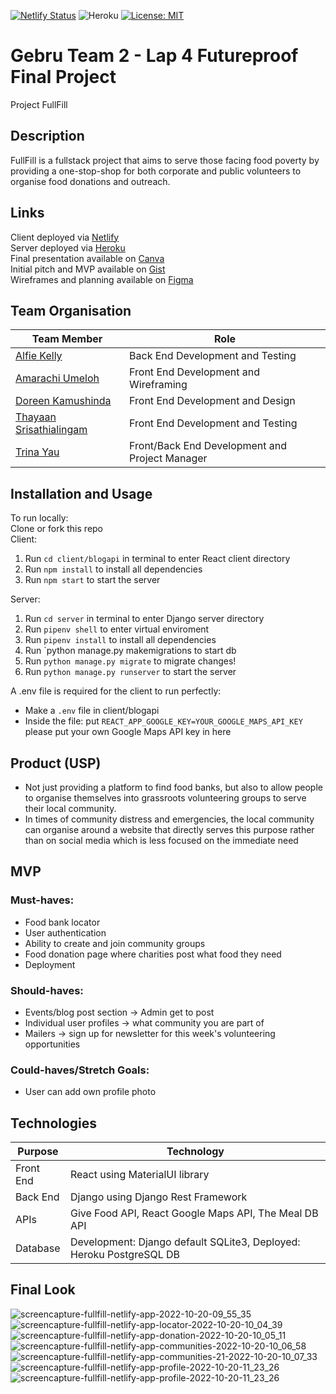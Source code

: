 [![Netlify Status](https://api.netlify.com/api/v1/badges/93c5450c-e466-4130-8068-adfd7764e196/deploy-status)](https://app.netlify.com/sites/fullfill/deploys)
![Heroku](https://pyheroku-badge.herokuapp.com/?app=fullfill-server&style=flat)
[![License: MIT](https://img.shields.io/badge/License-MIT-yellow.svg?style=flat&logo=appveyor)](https://opensource.org/licenses/MIT)
# Gebru Team 2 - Lap 4 Futureproof Final Project
Project FullFill

## Description
FullFill is a fullstack project that aims to serve those facing food poverty by providing a one-stop-shop for both corporate and public volunteers to organise food donations and outreach.

## Links
Client deployed via [Netlify](https://fullfill.netlify.app/)  
Server deployed via [Heroku](https://fullfill-api.onrender.com/)  
Final presentation available on [Canva](https://www.canva.com/design/DAFC0sGhcT0/6c8fexwYvWOE87kaMqSOMQ/view)  
Initial pitch and MVP available on [Gist](https://gist.github.com/trinayau/402e96fd8e2107d91eb7019cbec829ad)  
Wireframes and planning available on [Figma](https://www.figma.com/file/58AsRQYoL2DYC6NwZF71tl/Gebru-2?node-id=0%3A1)  

## Team Organisation

| Team Member     | Role |
|----------|------|
| [Alfie Kelly](https://github.com/Scralfie)    | Back End Development and Testing    |
| [Amarachi Umeloh](https://github.com/umeloha) | Front End Development and Wireframing      |
| [Doreen Kamushinda](https://github.com/doreenkam)   | Front End Development and Design      |
| [Thayaan Srisathialingam](https://github.com/THAYAANS)  | Front End Development and Testing    |
| [Trina Yau](https://github.com/trinayau)    | Front/Back End Development and Project Manager      |


## Installation and Usage
To run locally:  
Clone or fork this repo  
Client:
1. Run `cd client/blogapi` in terminal to enter React client directory
2. Run `npm install` to install all dependencies
3. Run `npm start` to start the server

Server:
1. Run `cd server` in terminal to enter Django server directory
2. Run `pipenv shell` to enter virtual enviroment
3. Run `pipenv install` to install all dependencies
4. Run `python manage.py makemigrations to start db
5. Run `python manage.py migrate` to migrate changes!
6. Run `python manage.py runserver` to start the server

A .env file is required for the client to run perfectly: 
- Make a `.env` file in client/blogapi 
- Inside the file: put `REACT_APP_GOOGLE_KEY=YOUR_GOOGLE_MAPS_API_KEY` please put your own Google Maps API key in here

## Product (USP)
- Not just providing a platform to find food banks, but also to allow people to organise themselves into grassroots volunteering groups to serve their local community.
- In times of community distress and emergencies, the local community can organise around a website that directly serves this purpose rather than on social media which is less focused on the immediate need

## MVP
### Must-haves:
- Food bank locator
- User authentication
- Ability to create and join community groups
- Food donation page where charities post what food they need
- Deployment

### Should-haves:
- Events/blog post section -> Admin get to post
- Individual user profiles -> what community you are part of
- Mailers -> sign up for newsletter for this week's volunteering opportunities

### Could-haves/Stretch Goals:
- User can add own profile photo

## Technologies
| Purpose   | Technology                                                    |
|-----------|---------------------------------------------------------------|
| Front End | React using MaterialUI library                       |
| Back End  | Django using Django Rest Framework                            |
| APIs      | Give Food API, React Google Maps API, The Meal DB API |
| Database  | Development: Django default SQLite3, Deployed: Heroku PostgreSQL DB                                          |

## Final Look
![screencapture-fullfill-netlify-app-2022-10-20-09_55_35](https://user-images.githubusercontent.com/92634994/196905771-1edd3014-b28b-49fb-8bdc-241c87bc7180.png)
![screencapture-fullfill-netlify-app-locator-2022-10-20-10_04_39](https://user-images.githubusercontent.com/92634994/196906591-bfa237ce-cee3-4fec-bc6f-613ea3ceae5b.png)
![screencapture-fullfill-netlify-app-donation-2022-10-20-10_05_11](https://user-images.githubusercontent.com/92634994/196906611-2e36b0c5-f775-4c19-8e6c-376d55c0f091.png)
![screencapture-fullfill-netlify-app-communities-2022-10-20-10_06_58](https://user-images.githubusercontent.com/92634994/196923739-292a3f09-3678-4fc0-9513-bcc51c1cf010.png)
![screencapture-fullfill-netlify-app-communities-21-2022-10-20-10_07_33](https://user-images.githubusercontent.com/92634994/196923749-7f18c6c4-aad5-4a80-919c-6341ebe9a6e0.png)
![screencapture-fullfill-netlify-app-profile-2022-10-20-11_23_26](https://user-images.githubusercontent.com/92634994/196923975-21a49381-875f-4fd5-9efb-c7814c9b43ee.png)
![screencapture-fullfill-netlify-app-profile-2022-10-20-11_23_26](https://user-images.githubusercontent.com/92634994/196923948-8f966e14-e300-4801-9885-e0706501b59a.png)
